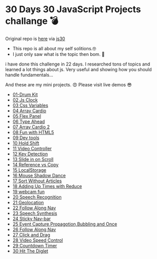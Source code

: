 # 30 Days 30 JavaScript Projects challange 💣


 
 Original repo is [here](https://github.com/wesbos/JavaScript30) via [js30](https://javascript30.com/)

- This repo is all about my self solitions.🤓
- I just only saw what is the topic then bom. 🤗


 i have done this challenge in 22 days. I researched tons of topics and learned a lot things about js. 
 Very useful and showing how you should handle fundamentals...
 
 And these are my mini projects. 😍
 Please visit live demos 😎

- [01-Drum Kit](https://caglayancaliskan.github.io/vanilla-JavaScript30/01-Drum%20Kit/)
- [02 Js Clock](https://caglayancaliskan.github.io/vanilla-JavaScript30/02%20Js%20Clock/)
- [03 Css Variables](https://caglayancaliskan.github.io/vanilla-JavaScript30/03%20Css%20Variables/)
- [04 Array Cardio](https://caglayancaliskan.github.io/vanilla-JavaScript30/04%20Array%20Cardio/)
- [05 Flex Panel](https://caglayancaliskan.github.io/vanilla-JavaScript30/05%20Flex%20Panel/)
- [06 Type Ahead](https://caglayancaliskan.github.io/vanilla-JavaScript30/06%20Type%20Ahead/)
- [07 Array Cardio 2](https://caglayancaliskan.github.io/vanilla-JavaScript30/07%20Array%20Cardio%202/)
- [08 Fun with HTML5](https://caglayancaliskan.github.io/vanilla-JavaScript30/08%20Fun%20with%20HTML5/)
- [09 Dev tools](https://caglayancaliskan.github.io/vanilla-JavaScript30/09%20Dev%20tools/)
- [10 Hold Shift](https://caglayancaliskan.github.io/vanilla-JavaScript30/10%20Hold%20Shift/)
- [11 Video Controller](https://caglayancaliskan.github.io/vanilla-JavaScript30/11%20Custom%20Video%20Player/)
- [12 Key Detection](https://caglayancaliskan.github.io/vanilla-JavaScript30/12%20Key%20Detection/)
- [13 Slide in on Scroll](https://caglayancaliskan.github.io/vanilla-JavaScript30/13%20Slide%20in%20on%20Scroll/)
- [14 Reference vs Copy](https://caglayancaliskan.github.io/vanilla-JavaScript30/14%20Reference%20vs%20Copy/)
- [15 LocalStorage](https://caglayancaliskan.github.io/vanilla-JavaScript30/15%20LocalStorage/)
- [16 Mouse Shadow Dance](https://caglayancaliskan.github.io/vanilla-JavaScript30/16%20Mouse%20Shadow%20Dance/)
- [17 Sort Without Articles](https://caglayancaliskan.github.io/vanilla-JavaScript30/17%20Sort%20Without%20Articles/)
- [18 Adding Up Times with Reduce](https://caglayancaliskan.github.io/vanilla-JavaScript30/18%20Adding%20Up%20Times%20with%20Reduce/)
- [19 webcam fun](https://caglayancaliskan.github.io/vanilla-JavaScript30/19%20webcam%20fun/)
- [20 Speech Recognition](https://caglayancaliskan.github.io/vanilla-JavaScript30/20%20Speech%20Recognition/)
- [21 Geolocation](https://caglayancaliskan.github.io/vanilla-JavaScript30/21%20Geolocation/)
- [22 Follow Along Nav](https://caglayancaliskan.github.io/vanilla-JavaScript30/22%20Follow%20Along%20Ling%20Highlighter/)
- [23 Speech Synthesis](https://caglayancaliskan.github.io/vanilla-JavaScript30/23%20Speech%20Synthesis/)
- [24 Sticky Nav-bar](https://caglayancaliskan.github.io/vanilla-JavaScript30/24%20Sticky%20Nav-bar/)
- [25 Event Capture,Propagotion,Bubbling and Once](https://caglayancaliskan.github.io/vanilla-JavaScript30/25%20Event%20Capture,Propagotion,Bubbling%20and%20Once/)
- [26 Follow Along Nav](https://caglayancaliskan.github.io/vanilla-JavaScript30/26%20Follow%20Along%20Nav/)
- [27 Click and Drag](https://caglayancaliskan.github.io/vanilla-JavaScript30/27%20Click%20and%20Drag/)
- [28 Video Speed Control](https://caglayancaliskan.github.io/vanilla-JavaScript30/28%20Video%20Speed%20Control/)
- [29 Countdown Timer](https://caglayancaliskan.github.io/vanilla-JavaScript30/29%20Countdown%20Timer/)
- [30 Hit The Diglet](https://caglayancaliskan.github.io/vanilla-JavaScript30/01-Drum%20Kit/)


